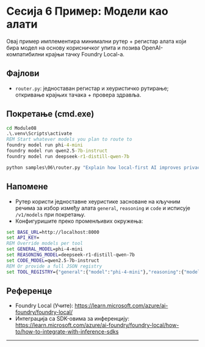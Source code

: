 <!--
CO_OP_TRANSLATOR_METADATA:
{
  "original_hash": "d28c8fdf6c32d02120403c7b4526392b",
  "translation_date": "2025-09-23T01:19:32+00:00",
  "source_file": "Module08/samples/06/README.md",
  "language_code": "sr"
}
-->
# Сесија 6 Пример: Модели као алати

Овај пример имплементира минимални рутер + регистар алата који бира модел на основу корисничког упита и позива OpenAI-компатибилни крајњи тачку Foundry Local-а.

## Фајлови
- `router.py`: једноставан регистар и хеуристичко рутирање; откривање крајњих тачака + провера здравља.

## Покретање (cmd.exe)
```cmd
cd Module08
.\.venv\Scripts\activate
REM Start whatever models you plan to route to
foundry model run phi-4-mini
foundry model run qwen2.5-7b-instruct
foundry model run deepseek-r1-distill-qwen-7b

python samples\06\router.py "Explain how local-first AI improves privacy in two sentences."
```

## Напомене
- Рутер користи једноставне хеуристике засноване на кључним речима за избор између алата `general`, `reasoning` и `code` и исписује `/v1/models` при покретању.
- Конфигуришите преко променљивих окружења:
```cmd
set BASE_URL=http://localhost:8000
set API_KEY=
REM Override models per tool
set GENERAL_MODEL=phi-4-mini
set REASONING_MODEL=deepseek-r1-distill-qwen-7b
set CODE_MODEL=qwen2.5-7b-instruct
REM Or provide a full JSON registry
set TOOL_REGISTRY={"general":{"model":"phi-4-mini"},"reasoning":{"model":"deepseek-r1-distill-qwen-7b"},"code":{"model":"qwen2.5-7b-instruct"}}
```

## Референце
- Foundry Local (Учите): https://learn.microsoft.com/azure/ai-foundry/foundry-local/
- Интеграција са SDK-овима за инференцију: https://learn.microsoft.com/azure/ai-foundry/foundry-local/how-to/how-to-integrate-with-inference-sdks

---


